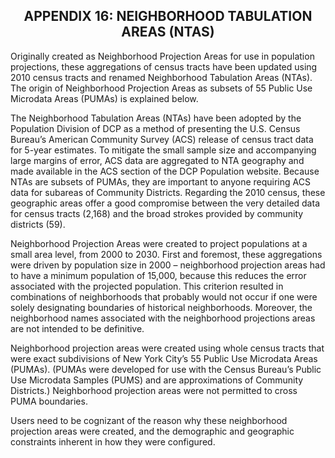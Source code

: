 <h2 class="pdfAppendix"><center>APPENDIX 16:  NEIGHBORHOOD TABULATION AREAS (NTAS)</center></h2>

Originally created as Neighborhood Projection Areas for use in population projections, these aggregations of census tracts have been updated using 2010 census tracts and renamed Neighborhood Tabulation Areas (NTAs).   The origin of Neighborhood Projection Areas as subsets of 55 Public Use Microdata Areas (PUMAs) is explained below.

The Neighborhood Tabulation Areas (NTAs) have been adopted by the Population Division of DCP as a method of presenting the U.S. Census Bureau’s American Community Survey (ACS) release of census tract data for 5-year estimates.  To mitigate the small sample size and accompanying large margins of error, ACS data are aggregated to NTA geography and made available in the ACS section of the DCP Population website.  Because NTAs are subsets of PUMAs, they are important to anyone requiring ACS data for subareas of Community Districts.  Regarding the 2010 census, these geographic areas offer a good compromise between the very detailed data for census tracts (2,168) and the broad strokes provided by community districts (59).

Neighborhood Projection Areas were created to project populations at a small area level, from 2000 to 2030.  First and foremost, these aggregations were driven by population size in 2000 – neighborhood projection areas had to have a minimum population of 15,000, because this reduces the error associated with the projected population.  This criterion resulted in combinations of neighborhoods that probably would not occur if one were solely designating boundaries of historical neighborhoods.  Moreover, the neighborhood names associated with the neighborhood projections areas are not intended to be definitive.

Neighborhood projection areas were created using whole census tracts that were exact subdivisions of New York City’s 55 Public Use Microdata Areas (PUMAs).  (PUMAs were developed for use with the Census Bureau’s Public Use Microdata Samples (PUMS) and are approximations of Community Districts.)  Neighborhood projection areas were not permitted to cross PUMA boundaries.

Users need to be cognizant of the reason why these neighborhood projection areas were created, and the demographic and geographic constraints inherent in how they were configured.
